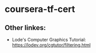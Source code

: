 # coursera-tf-cert

## Other linkes:

- Lode's Computer Graphics Tutorial: https://lodev.org/cgtutor/filtering.html
